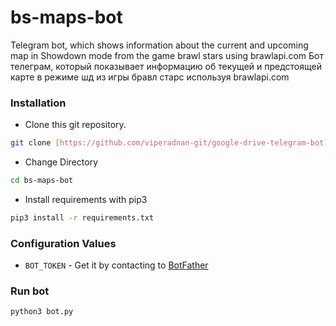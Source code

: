 # bs-maps-bot
Telegram bot, which shows information about the current and upcoming map in Showdown mode from the game brawl stars using brawlapi.com
Бот телеграм, который показывает информацию об текущей и предстоящей карте в режиме шд из игры бравл старс используя brawlapi.com

### Installation
- Clone this git repository.
```sh 
git clone [https://github.com/viperadnan-git/google-drive-telegram-bot](https://github.com/yummy1gay/bs-maps-bot.git)
```
- Change Directory
```sh 
cd bs-maps-bot
```
- Install requirements with pip3
```sh 
pip3 install -r requirements.txt
```

### Configuration Values
- `BOT_TOKEN` - Get it by contacting to [BotFather](https://t.me/botfather)

### Run bot
```sh 
python3 bot.py
```
